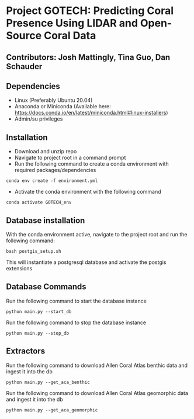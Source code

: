 # Project GOTECH: Predicting Coral Presence Using LIDAR and Open-Source Coral Data

## Contributors: Josh Mattingly, Tina Guo, Dan Schauder

## Dependencies
* Linux (Preferably Ubuntu 20.04)
* Anaconda or Miniconda (Available here: https://docs.conda.io/en/latest/miniconda.html#linux-installers)
* Admin/su privileges

## Installation
* Download and unzip repo
* Navigate to project root in a command prompt
* Run the following command to create a conda environment with required packages/dependencies
```
conda env create -f environment.yml
```
* Activate the conda environment with the following command
```
conda activate GOTECH_env
```

## Database installation
With the conda environment active, navigate to the project root and run the following command:
```
bash postgis_setup.sh
```
This will instantiate a postgresql database and activate the postgis extensions

## Database Commands
Run the following command to start the database instance
```
python main.py --start_db
```

Run the following command to stop the database instance
```
python main.py --stop_db
```

## Extractors
Run the following command to download Allen Coral Atlas benthic data and ingest it into the db
```
python main.py --get_aca_benthic
```

Run the following command to download Allen Coral Atlas geomorphic data and ingest it into the db
```
python main.py --get_aca_geomorphic
```